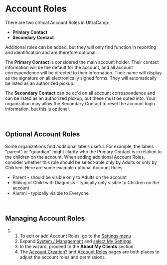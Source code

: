 # Account Roles
There are two critical Account Roles in UltraCamp:


* **Primary Contact**
* **Secondary Contact**


Additional roles can be added, but they will only find function in reporting and identification and are therefore optional.


The **Primary Contact** is considered the main account holder. Their contact information will be the default for the account, and all account correspondence will be directed to their information. Their name will display as the signature on all electronically signed forms. They will automatically be listed as an authorized pickup.


The **Secondary Contact** can be cc'd on all account correspondence and can be listed as an authorized pickup, but these must be opted into. Your organization may allow the Secondary Contact to reset the account login information, but this is optional.


 


## Optional Account Roles


Some organizations find additional labels useful. For example, the labels "parent" or "guardian" might clarify who the Primary Contact is in relation to the children on the account. When adding additional Account Roles, consider whether this role should be select-able only by Adults or only by Children. Here are some example optional Account Roles:


* Parent - should be visible only to Adults on the account
* Sibling of Child with Diagnosis - typically only visible to Children on the account
* Alumni - typically visible to Everyone


 


## Managing Account Roles


1. 1. To edit or add Account Roles, go to the [Settings menu](https://www.ultracamp.com/admin/wizards/setup/default.aspx)
	2. Expand [System / Management](https://www.ultracamp.com/admin/wizards/setup/default.aspx) and [select My Settings](https://www.ultracamp.com/admin/wizards/setup/default.aspx).
	3. In the wizard, proceed to the **About My Clients** section.
	4. The [Account Creation?](https://www.ultracamp.com/Admin/Wizards/setup/accountcreation.aspx) and [Account Roles](https://www.ultracamp.com/Admin/Wizards/setup/roles.aspx) pages are both places to adjust the account roles and permissions.
